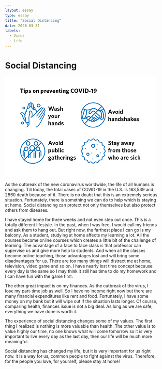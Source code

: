```yaml
---
layout: essay
type: essay
title: "Social Distancing"
date: 2020-03-31
labels:
  - Virus
  - Life
---
```

<h1>Social Distancing</h1>
<img class="ui medium left floated image" src="../images/COVID.png">

As the outbreak of the new coronavirus worldwide, the life of all humans is changing. Till today, the total cases of COVID-19 in the U.S. is 163,539 and 2860 death because of it. There is no doubt that this is an extremely serious situation. Fortunately, there is something we can do to help which is staying at home. Social distancing can protect not only themselves but also protect others from diseases. 

I have stayed home for three weeks and not even step out once. This is a totally different lifestyle. In the past, when I was free, I would call my friends and ask them to hang out. But right now, the farthest place I can go is my balcony. As a student, studying at home affects my learning a lot. All the courses become online courses which creates a little bit of the challenge of learning. The advantage of a face to face class is that professor can supervise us and give more help to students. And when all the classes become online teaching, those advantages lost and will bring some disadvantages for us. There are too many things will distract me at home, television, video game and so on. I have nearly lost time concept because every day is the same so I may think it still has time to do my homework and I can have fun with the game first.

The other great impact is on my finances. As the outbreak of the virus, I lose my part-time job as well. So I have no income right now but there are many financial expenditures like rent and food. Fortunately, I have some money on my bank but it will wipe out if the situation lasts longer. Of course, comparing health, finances issue is not a big deal. As long as we are safe, everything we have done is worth it.

The experience of social distancing changes some of my values. The first thing I realized is nothing is more valuable than health. The other value is to value highly our time, no one knows what will come tomorrow so it is very important to live every day as the last day, then our life will be much more meaningful. 

Social distancing has changed my life, but it is very important for us right now. It is a way for us, common people to fight against the virus. Therefore, for the people you love, for yourself, please stay at home!

